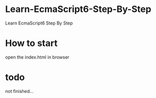 # Learn-EcmaScript6-Step-By-Step
Learn EcmaScript6 Step By Step

# How to start
 open the index.html in browser
 
# todo
  not finished...


